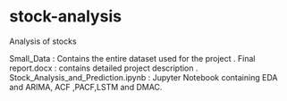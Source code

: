 # stock-analysis
Analysis of stocks

Small_Data : Contains the entire dataset used for the project .
Final report.docx : contains detailed project description .
Stock_Analysis_and_Prediction.ipynb : Jupyter Notebook containing EDA and ARIMA, ACF ,PACF,LSTM and DMAC.
